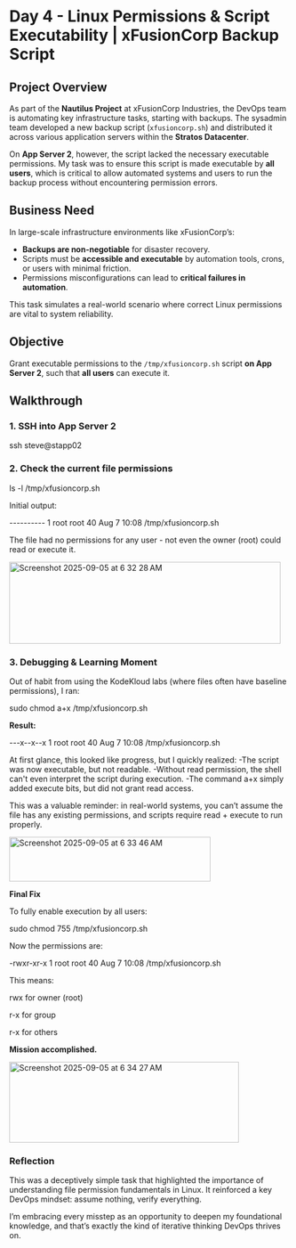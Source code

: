 # Day 4 - Linux Permissions & Script Executability | xFusionCorp Backup Script

## Project Overview
As part of the **Nautilus Project** at xFusionCorp Industries, the DevOps team is automating key infrastructure tasks, starting with backups. The sysadmin team developed a new backup script (`xfusioncorp.sh`) and distributed it across various application servers within the **Stratos Datacenter**.

On **App Server 2**, however, the script lacked the necessary executable permissions. My task was to ensure this script is made executable by **all users**, which is critical to allow automated systems and users to run the backup process without encountering permission errors.

## Business Need

In large-scale infrastructure environments like xFusionCorp’s:

- **Backups are non-negotiable** for disaster recovery.
- Scripts must be **accessible and executable** by automation tools, crons, or users with minimal friction.
- Permissions misconfigurations can lead to **critical failures in automation**.

This task simulates a real-world scenario where correct Linux permissions are vital to system reliability.

## Objective

Grant executable permissions to the `/tmp/xfusioncorp.sh` script **on App Server 2**, such that **all users** can execute it.

## Walkthrough

### 1. SSH into App Server 2
ssh steve@stapp02

### 2. Check the current file permissions
ls -l /tmp/xfusioncorp.sh

Initial output:

---------- 1 root root 40 Aug  7 10:08 /tmp/xfusioncorp.sh

The file had no permissions for any user - not even the owner (root) could read or execute it.

<img width="488" height="147" alt="Screenshot 2025-09-05 at 6 32 28 AM" src="https://github.com/user-attachments/assets/17a53062-8e82-4b1d-9da2-65b704cb0b31" />


### 3. Debugging & Learning Moment
Out of habit from using the KodeKloud labs (where files often have baseline permissions), I ran:

sudo chmod a+x /tmp/xfusioncorp.sh

**Result:**

---x--x--x 1 root root 40 Aug  7 10:08 /tmp/xfusioncorp.sh

At first glance, this looked like progress, but I quickly realized:
-The script was now executable, but not readable.
-Without read permission, the shell can't even interpret the script during execution.
-The command a+x simply added execute bits, but did not grant read access.

This was a valuable reminder: in real-world systems, you can’t assume the file has any existing permissions, and scripts require read + execute to run properly.

<img width="362" height="80" alt="Screenshot 2025-09-05 at 6 33 46 AM" src="https://github.com/user-attachments/assets/123dce2a-eb42-4131-b528-fd7b06de61da" />

**Final Fix**

To fully enable execution by all users:

sudo chmod 755 /tmp/xfusioncorp.sh

Now the permissions are:

-rwxr-xr-x 1 root root 40 Aug  7 10:08 /tmp/xfusioncorp.sh

This means:

rwx for owner (root)

r-x for group

r-x for others

**Mission accomplished.**

<img width="413" height="145" alt="Screenshot 2025-09-05 at 6 34 27 AM" src="https://github.com/user-attachments/assets/c6a1407d-96b7-43e5-a58c-450acb07dd09" />


### Reflection
This was a deceptively simple task that highlighted the importance of understanding file permission fundamentals in Linux. It reinforced a key DevOps mindset: assume nothing, verify everything.

I’m embracing every misstep as an opportunity to deepen my foundational knowledge, and that’s exactly the kind of iterative thinking DevOps thrives on.

